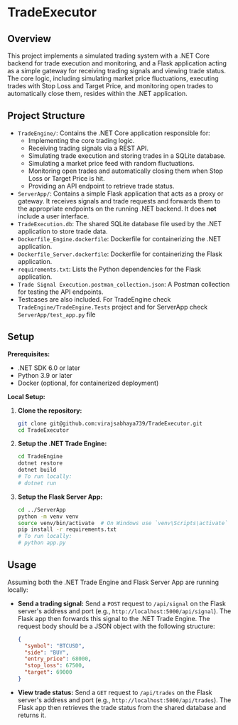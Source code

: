 # TradeExecutor

## Overview
This project implements a simulated trading system with a .NET Core backend for trade execution and monitoring, and a Flask application acting as a simple gateway for receiving trading signals and viewing trade status. The core logic, including simulating market price fluctuations, executing trades with Stop Loss and Target Price, and monitoring open trades to automatically close them, resides within the .NET application.

## Project Structure
- `TradeEngine/`: Contains the .NET Core application responsible for:
    - Implementing the core trading logic.
    - Receiving trading signals via a REST API.
    - Simulating trade execution and storing trades in a SQLite database.
    - Simulating a market price feed with random fluctuations.
    - Monitoring open trades and automatically closing them when Stop Loss or Target Price is hit.
    - Providing an API endpoint to retrieve trade status.
- `ServerApp/`: Contains a simple Flask application that acts as a proxy or gateway. It receives signals and trade requests and forwards them to the appropriate endpoints on the running .NET backend. It does **not** include a user interface.
- `TradeExecution.db`: The shared SQLite database file used by the .NET application to store trade data.
- `Dockerfile_Engine.dockerfile`: Dockerfile for containerizing the .NET application.
- `Dockerfile_Server.dockerfile`: Dockerfile for containerizing the Flask application.
- `requirements.txt`: Lists the Python dependencies for the Flask application.
- `Trade Signal Execution.postman_collection.json`: A Postman collection for testing the API endpoints.
- Testcases are also included. For TradeEngine check `TradeEngine/TradeEngine.Tests` project and for ServerApp check `ServerApp/test_app.py` file

## Setup

**Prerequisites:**
- .NET SDK 6.0 or later
- Python 3.9 or later
- Docker (optional, for containerized deployment)

**Local Setup:**

1.  **Clone the repository:**
    ```bash
    git clone git@github.com:virajsabhaya739/TradeExecutor.git
    cd TradeExecutor
    ```

2.  **Setup the .NET Trade Engine:**
    ```bash
    cd TradeEngine
    dotnet restore
    dotnet build
    # To run locally:
    # dotnet run
    ```

3.  **Setup the Flask Server App:**
    ```bash
    cd ../ServerApp
    python -m venv venv
    source venv/bin/activate  # On Windows use `venv\Scripts\activate`
    pip install -r requirements.txt
    # To run locally:
    # python app.py
    ```

## Usage

Assuming both the .NET Trade Engine and Flask Server App are running locally:

-   **Send a trading signal:**
    Send a `POST` request to `/api/signal` on the Flask server's address and port (e.g., `http://localhost:5000/api/signal`). The Flask app then forwards this signal to the .NET Trade Engine. The request body should be a JSON object with the following structure:
    ```json
    {
      "symbol": "BTCUSD",
      "side": "BUY",
      "entry_price": 68000,
      "stop_loss": 67500,
      "target": 69000
    }
    ```

-   **View trade status:**
    Send a `GET` request to `/api/trades` on the Flask server's address and port (e.g., `http://localhost:5000/api/trades`). The Flask app then retrieves the trade status from the shared database and returns it.

